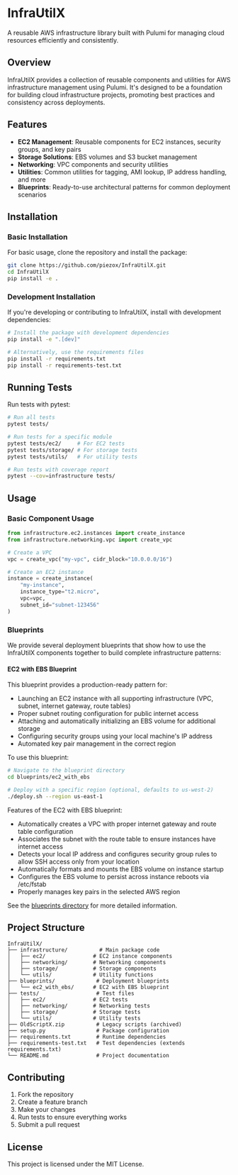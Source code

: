 # InfraUtilX

A reusable AWS infrastructure library built with Pulumi for managing cloud resources efficiently and consistently.

## Overview

InfraUtilX provides a collection of reusable components and utilities for AWS infrastructure management using Pulumi. It's designed to be a foundation for building cloud infrastructure projects, promoting best practices and consistency across deployments.

## Features

- **EC2 Management**: Reusable components for EC2 instances, security groups, and key pairs
- **Storage Solutions**: EBS volumes and S3 bucket management
- **Networking**: VPC components and security utilities
- **Utilities**: Common utilities for tagging, AMI lookup, IP address handling, and more
- **Blueprints**: Ready-to-use architectural patterns for common deployment scenarios

## Installation

### Basic Installation

For basic usage, clone the repository and install the package:

```bash
git clone https://github.com/piezox/InfraUtilX.git
cd InfraUtilX
pip install -e .
```

### Development Installation

If you're developing or contributing to InfraUtilX, install with development dependencies:

```bash
# Install the package with development dependencies
pip install -e ".[dev]"

# Alternatively, use the requirements files
pip install -r requirements.txt
pip install -r requirements-test.txt
```

## Running Tests

Run tests with pytest:

```bash
# Run all tests
pytest tests/

# Run tests for a specific module
pytest tests/ec2/     # For EC2 tests
pytest tests/storage/ # For storage tests
pytest tests/utils/   # For utility tests

# Run tests with coverage report
pytest --cov=infrastructure tests/
```

## Usage

### Basic Component Usage

```python
from infrastructure.ec2.instances import create_instance
from infrastructure.networking.vpc import create_vpc

# Create a VPC
vpc = create_vpc("my-vpc", cidr_block="10.0.0.0/16")

# Create an EC2 instance
instance = create_instance(
    "my-instance",
    instance_type="t2.micro",
    vpc=vpc,
    subnet_id="subnet-123456"
)
```

### Blueprints

We provide several deployment blueprints that show how to use the InfraUtilX components together to build complete infrastructure patterns:

#### EC2 with EBS Blueprint

This blueprint provides a production-ready pattern for:
- Launching an EC2 instance with all supporting infrastructure (VPC, subnet, internet gateway, route tables)
- Proper subnet routing configuration for public internet access
- Attaching and automatically initializing an EBS volume for additional storage
- Configuring security groups using your local machine's IP address
- Automated key pair management in the correct region

To use this blueprint:

```bash
# Navigate to the blueprint directory
cd blueprints/ec2_with_ebs

# Deploy with a specific region (optional, defaults to us-west-2)
./deploy.sh --region us-east-1
```

Features of the EC2 with EBS blueprint:
- Automatically creates a VPC with proper internet gateway and route table configuration
- Associates the subnet with the route table to ensure instances have internet access
- Detects your local IP address and configures security group rules to allow SSH access only from your location
- Automatically formats and mounts the EBS volume on instance startup
- Configures the EBS volume to persist across instance reboots via /etc/fstab
- Properly manages key pairs in the selected AWS region

See the [blueprints directory](./blueprints/) for more detailed information.

## Project Structure

```
InfraUtilX/
├── infrastructure/          # Main package code
│   ├── ec2/               # EC2 instance components
│   ├── networking/        # Networking components
│   ├── storage/           # Storage components
│   └── utils/             # Utility functions
├── blueprints/             # Deployment blueprints
│   └── ec2_with_ebs/      # EC2 with EBS blueprint
├── tests/                  # Test files
│   ├── ec2/               # EC2 tests
│   ├── networking/        # Networking tests
│   ├── storage/           # Storage tests
│   └── utils/             # Utility tests
├── OldScriptX.zip          # Legacy scripts (archived)
├── setup.py                # Package configuration
├── requirements.txt        # Runtime dependencies
├── requirements-test.txt   # Test dependencies (extends requirements.txt)
└── README.md               # Project documentation
```

## Contributing

1. Fork the repository
2. Create a feature branch
3. Make your changes
4. Run tests to ensure everything works
5. Submit a pull request

## License

This project is licensed under the MIT License.
